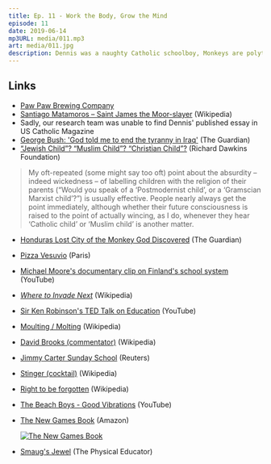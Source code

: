 ```yaml
---
title: Ep. 11 - Work the Body, Grow the Mind
episode: 11
date: 2019-06-14
mp3URL: media/011.mp3
art: media/011.jpg
description: Dennis was a naughty Catholic schoolboy, Monkeys are polytheists, Homework sucks, Jimmy Carter and bowler hats were awesome, and we should all play children's games
---
```


## Links

- [Paw Paw Brewing Company](https://www.pawpawbrewing.com)
- [Santiago Matamoros – Saint James the Moor-slayer](https://en.wikipedia.org/wiki/Saint_James_Matamoros) (Wikipedia)
- Sadly, our research team was unable to find Dennis' published essay in US Catholic Magazine
- [George Bush: 'God told me to end the tyranny in Iraq'](https://www.theguardian.com/world/2005/oct/07/iraq.usa) (The Guardian)
- [“Jewish Child”? “Muslim Child”? “Christian Child”?](https://www.richarddawkins.net/2018/08/jewish-child-muslim-child-christian-child/) (Richard Dawkins Foundation)

> My oft-repeated (some might say too oft) point about the absurdity – indeed wickedness – of labelling children with the religion of their parents (“Would you speak of a ‘Postmodernist child’, or a ‘Gramscian Marxist child’?”) is usually effective. People nearly always get the point immediately, although whether their future consciousness is raised to the point of actually wincing, as I do, whenever they hear ‘Catholic child’ or ‘Muslim child’ is another matter.

- [Honduras Lost City of the Monkey God Discovered](https://guardianlv.com/2015/03/honduras-lost-city-of-the-monkey-god-discovered/) (The Guardian)
- [Pizza Vesuvio](http://vesuvio.paris) (Paris)
- [Michael Moore's documentary clip on Finland's school system](https://www.youtube.com/watch?v=WVCTqgrFIPs) (YouTube)
- [_Where to Invade Next_](https://en.wikipedia.org/wiki/Where_to_Invade_Next) (Wikipedia)
- [Sir Ken Robinson's TED Talk on Education](https://www.youtube.com/watch?v=wX78iKhInsc) (YouTube)
- [Moulting / Molting](https://en.wikipedia.org/wiki/Moulting) (Wikipedia)
- [David Brooks (commentator)](<https://en.wikipedia.org/wiki/David_Brooks_(commentator)>) (Wikipedia)
- [Jimmy Carter Sunday School](https://www.reuters.com/video/2019/06/09/jimmy-carter-returns-to-sunday-school-te?videoId=560702841) (Reuters)

- [Stinger (cocktail)](<https://en.wikipedia.org/wiki/Stinger_(cocktail)>) (Wikipedia)
- [Right to be forgotten](https://en.wikipedia.org/wiki/Right_to_be_forgotten) (Wikipedia)
- [The Beach Boys - Good Vibrations](https://www.youtube.com/watch?v=Eab_beh07HU) (YouTube)
- [The New Games Book](https://amzn.to/2F7fNZ4) (Amazon)

  [![The New Games Book](https://ws-na.amazon-adsystem.com/widgets/q?_encoding=UTF8&ASIN=038512516X&Format=_SL250_&ID=AsinImage&MarketPlace=US&ServiceVersion=20070822&WS=1&tag=happyhourfm-20&language=en_US)](https://amzn.to/2F7fNZ4)

- [Smaug's Jewel](https://thephysicaleducator.com/game/smaug-jewel/) (The Physical Educator)

